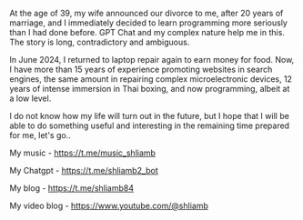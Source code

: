 At the age of 39, my wife announced our divorce to me, after 20 years of marriage, and I immediately decided to learn programming more seriously than I had done before. GPT Chat and my complex nature help me in this. The story is long, contradictory and ambiguous. 

In June 2024, I returned to laptop repair again to earn money for food. Now, I have more than 15 years of experience promoting websites in search engines, the same amount in repairing complex microelectronic devices, 12 years of intense immersion in Thai boxing, and now programming, albeit at a low level.

I do not know how my life will turn out in the future, but I hope that I will be able to do something useful and interesting in the remaining time prepared for me, let's go..

My music - https://t.me/music_shliamb

My Chatgpt - https://t.me/shliamb2_bot

My blog - https://t.me/shliamb84

My video blog - https://www.youtube.com/@shliamb

